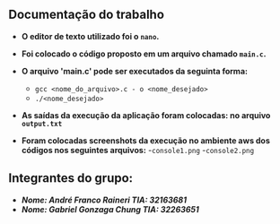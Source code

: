 ## Documentação do trabalho

- **O editor de texto utilizado foi o `nano`.**

- **Foi colocado o código proposto em um arquivo chamado `main.c`.**

- **O arquivo 'main.c' pode ser executados da seguinta forma:** 
	- `gcc <nome_do_arquivo>.c - o <nome_desejado>`
	- `./<nome_desejado>`

- **As saídas da execução da aplicação foram colocadas: no arquivo `output.txt`**

- **Foram colocadas screenshots da execução no ambiente aws dos códigos nos seguintes arquivos:**
	-`console1.png`
	-`console2.png`

## Integrantes do grupo:
- ***Nome: André Franco Raineri TIA: 32163681***
- ***Nome: Gabriel Gonzaga Chung TIA: 32263651***

